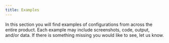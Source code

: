 ```yaml
---
title: Examples
---
```

In this section you will find examples of configurations from across the entire product. Each example may include screenshots, code, output, and/or data. If there is something missing you would like to see, let us know.
